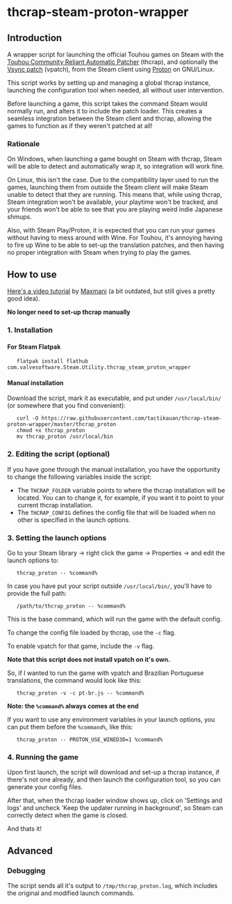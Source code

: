 # thcrap-steam-proton-wrapper
## Introduction
A wrapper script for launching the official Touhou games on Steam with the [Touhou Community Reliant Automatic Patcher](https://www.thpatch.net/) (thcrap), and optionally the [Vsync patch](https://en.touhouwiki.net/wiki/Game_Tools_and_Modifications#Vsync_Patches) (vpatch), from the Steam client using [Proton](<https://en.wikipedia.org/wiki/Proton_(software)>) on GNU/Linux.

This script works by setting up and managing a global thcrap instance, launching the configuration tool when needed, all without user intervention.

Before launching a game, this script takes the command Steam would normally run, and alters it to include the patch loader. This creates a seamless integration between the Steam client and thcrap, allowing the games to function as if they weren't patched at all!

### Rationale

On Windows, when launching a game bought on Steam with thcrap, Steam will be able to detect and automatically wrap it, so integration will work fine.

On Linux, this isn't the case. Due to the compatibility layer used to run the games, launching them from outside the Steam client will make Steam unable to detect that they are running. This means that, while using thcrap, Steam integration won't be available, your playtime won't be tracked, and your friends won't be able to see that you are playing weird indie Japanese shmups.

Also, with Steam Play/Proton, it is expected that you can run your games without having to mess around with Wine. For Touhou, it's annoying having to fire up Wine to be able to set-up the translation patches, and then having no proper integration with Steam when trying to play the games.

## How to use
[Here's a video tutorial](https://www.youtube.com/watch?v=gyC_EWNWqPc) by [Maxmani](https://www.youtube.com/c/Maxmani) (a bit outdated, but still gives a pretty good idea).

**No longer need to set-up thcrap manually**
### 1. Installation
#### For Steam Flatpak

       flatpak install flathub com.valvesoftware.Steam.Utility.thcrap_steam_proton_wrapper

#### Manual installation

Download the script, mark it as executable, and put under `/usr/local/bin/` (or somewhere that you find convenient):

       curl -O https://raw.githubusercontent.com/tactikauan/thcrap-steam-proton-wrapper/master/thcrap_proton
       chmod +x thcrap_proton
       mv thcrap_proton /usr/local/bin

### 2. Editing the script (optional)
If you have gone through the manual installation, you have the opportunity to change the following variables inside the script:
- The `THCRAP_FOLDER` variable points to where the thcrap installation will be located. You can to change it, for example, if you want it to point to your current thcrap installation.
- The `THCRAP_CONFIG` defines the config file that will be loaded when no other is specified in the launch options.

### 3. Setting the launch options
Go to your Steam library -> right click the game -> Properties -> and edit the launch options to:

       thcrap_proton -- %command%
   
In case you have put your script outside `/usr/local/bin/`, you'll have to provide the full path:
   
       /path/to/thcrap_proton -- %command%

This is the base command, which will run the game with the default config.

To change the config file loaded by thcrap, use the `-c` flag.

To enable vpatch for that game, include the `-v` flag.
   
**Note that this script does not install vpatch on it's own.**

So, if I wanted to run the game with vpatch and Brazilian Portuguese translations, the command would look like this:
       
       thcrap_proton -v -c pt-br.js -- %command%

**Note: the `%command%` always comes at the end**

If you want to use any environment variables in your launch options, you can put them before the `%command%`, like this:
   
       thcrap_proton -- PROTON_USE_WINED3D=1 %command%

### 4. Running the game
Upon first launch, the script will download and set-up a thcrap instance, if there's not one already, and then launch the configuration tool, so you can generate your config files.

After that, when the thcrap loader window shows up, click on 'Settings and logs' and uncheck 'Keep the updater running in background', so Steam can correctly detect when the game is closed.

And thats it!

## Advanced
### Debugging
The script sends all it's output to `/tmp/thcrap_proton.log`, which includes the original and modified launch commands.
